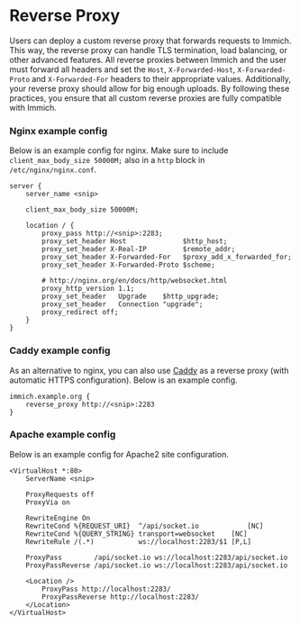 # Reverse Proxy

Users can deploy a custom reverse proxy that forwards requests to Immich. This way, the reverse proxy can handle TLS termination, load balancing, or other advanced features. All reverse proxies between Immich and the user must forward all headers and set the `Host`, `X-Forwarded-Host`, `X-Forwarded-Proto` and `X-Forwarded-For` headers to their appropriate values. Additionally, your reverse proxy should allow for big enough uploads. By following these practices, you ensure that all custom reverse proxies are fully compatible with Immich.

### Nginx example config

Below is an example config for nginx. Make sure to include `client_max_body_size 50000M;` also in a `http` block in `/etc/nginx/nginx.conf`.

```nginx
server {
    server_name <snip>

    client_max_body_size 50000M;

    location / {
        proxy_pass http://<snip>:2283;
        proxy_set_header Host              $http_host;
        proxy_set_header X-Real-IP         $remote_addr;
        proxy_set_header X-Forwarded-For   $proxy_add_x_forwarded_for;
        proxy_set_header X-Forwarded-Proto $scheme;

        # http://nginx.org/en/docs/http/websocket.html
        proxy_http_version 1.1;
        proxy_set_header   Upgrade    $http_upgrade;
        proxy_set_header   Connection "upgrade";
        proxy_redirect off;
    }
}
```

### Caddy example config

As an alternative to nginx, you can also use [Caddy](https://caddyserver.com/) as a reverse proxy (with automatic HTTPS configuration). Below is an example config.

```
immich.example.org {
    reverse_proxy http://<snip>:2283
}
```

### Apache example config

Below is an example config for Apache2 site configuration.

```
<VirtualHost *:80>
    ServerName <snip>

    ProxyRequests off
    ProxyVia on

    RewriteEngine On
    RewriteCond %{REQUEST_URI}  ^/api/socket.io            [NC]
    RewriteCond %{QUERY_STRING} transport=websocket    [NC]
    RewriteRule /(.*)           ws://localhost:2283/$1 [P,L]

    ProxyPass        /api/socket.io ws://localhost:2283/api/socket.io
    ProxyPassReverse /api/socket.io ws://localhost:2283/api/socket.io

    <Location />
        ProxyPass http://localhost:2283/
        ProxyPassReverse http://localhost:2283/
    </Location>
</VirtualHost>
```
